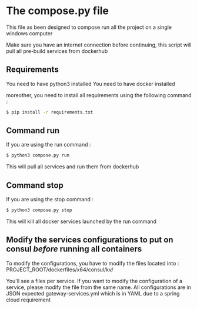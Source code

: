 # The compose.py file
This file as been designed to compose run all the project on a single windows computer

Make sure you have an internet connection before continuing,
this script will pull all pre-build services from dockerhub

## Requirements
You need to have python3 installed
You need to have docker installed

moreother, you need to install all requirements using the following command :
```sh
$ pip install -r requirements.txt
```

## Command run
If you are using the run command :
```sh
$ python3 compose.py run
```

This will pull all services and run them from dockerhub

## Command stop
If you are using the stop command :
```sh
$ python3 compose.py stop
```
This will kill all docker services launched by the run command

## Modify the services configurations to put on consul *before* running all containers

To modify the configurations, you have to modify the files located into :
PROJECT_ROOT/dockerfiles/x64/consul/kv/

You'll see a files per service. 
If you want to modify the configuration of a service, please modify the file from the same name.
All configurations are in JSON expected gateway-services.yml which is in YAML due to a spring cloud requirement



